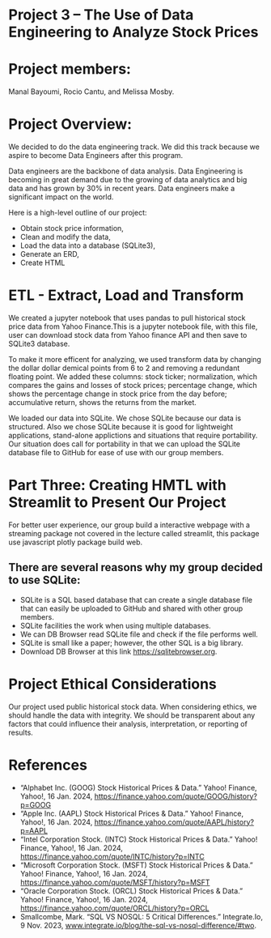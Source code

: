 # Project 3 – The Use of Data Engineering to Analyze Stock Prices 

# Project members: 
Manal Bayoumi, Rocio Cantu, and Melissa Mosby.

# Project Overview: 
We decided to do the data engineering track. We did this track because we aspire to become Data Engineers after this program. 

Data engineers are the backbone of data analysis. Data Engineering is becoming in great demand due to the growing of data analytics and big data and has grown by 30% in recent years. Data engineers make a significant impact on the world.

Here is a high-level outline of our project:
  - Obtain stock price information,
  - Clean and modify the data,
  - Load the data into a database (SQLite3),
  - Generate an ERD,
  - Create HTML

# ETL - Extract, Load and Transform   
We created a jupyter notebook that uses pandas to pull historical stock price data from Yahoo Finance.This is a jupyter notebook file, with this file, user can download stock data from Yahoo finance API and then save to SQLite3 database.   

To make it more efficent for analyzing, we used transform data by changing the dollar dollar demical points from 6 to 2 and removing a redundant floating point. We added these columns: stock ticker; normalization, which compares the gains and losses of stock prices; percentage change, which shows the percentage change in stock price from the day before; accumulative return, shows the returns from the market.

We loaded our data into SQLite. We chose SQLite because our data is structured. Also we chose SQLite because it is good for lightweight applications, stand-alone applictions and situations that require portability. Our situation does call for portability in that we can upload the SQLite database file to GitHub for ease of use with our group members.
  

# Part Three: Creating HMTL with Streamlit to Present Our Project
For better user experience, our group build a interactive webpage with a streaming package not covered in the lecture called streamlit, this package use javascript plotly package build web.

## There are several reasons why my group decided to use SQLite:
* SQLite is a SQL based database that can create a single database file that can easily be uploaded to GitHub and shared with other group members.
* SQLite facilities the work when using multiple databases. 
* We can DB Browser read SQLite file and check if the file performs well.
* SQLite is small like a paper; however, the other SQL is a big library. 
* Download DB Browser at this link https://sqlitebrowser.org.



# Project Ethical Considerations
Our project used public historical stock data. When considering ethics, we should handle the data with integrity. We should be transparent about any factors that could influence their analysis, interpretation, or reporting of results.

# References
* “Alphabet Inc. (GOOG) Stock Historical Prices & Data.” Yahoo! Finance, Yahoo!, 16 Jan. 2024, https://finance.yahoo.com/quote/GOOG/history?p=GOOG 
* “Apple Inc. (AAPL) Stock Historical Prices & Data.” Yahoo! Finance, Yahoo!, 16 Jan. 2024, https://finance.yahoo.com/quote/AAPL/history?p=AAPL
* “Intel Corporation Stock. (INTC) Stock Historical Prices & Data.” Yahoo! Finance, Yahoo!, 16 Jan. 2024, https://finance.yahoo.com/quote/INTC/history?p=INTC
* “Microsoft Corporation Stock. (MSFT) Stock Historical Prices & Data.” Yahoo! Finance, Yahoo!, 16 Jan. 2024, https://finance.yahoo.com/quote/MSFT/history?p=MSFT
* “Oracle Corporation Stock. (ORCL) Stock Historical Prices & Data.” Yahoo! Finance, Yahoo!, 16 Jan. 2024, https://finance.yahoo.com/quote/ORCL/history?p=ORCL
* Smallcombe, Mark. “SQL VS NOSQL: 5 Critical Differences.” Integrate.Io, 9 Nov. 2023, www.integrate.io/blog/the-sql-vs-nosql-difference/#two. 




